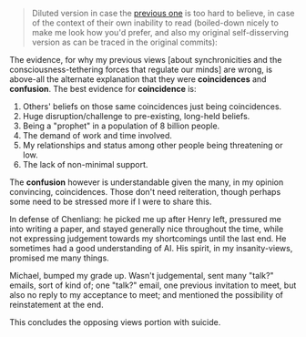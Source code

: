 > Diluted version in case the [previous one](https://github.com/animal-tree/Writing-stuff/blob/main/Stuff65-opposing-views.md) is too hard to believe, in case of the context of their own inability to read (boiled-down nicely to make me look how you'd prefer, and also my original self-disserving version as can be traced in the original commits):

The evidence, for why my previous views [about synchronicities and the consciousness-tethering forces that regulate our minds] are wrong, is above-all the alternate explanation that they were **coincidences** and **confusion**. The best evidence for **coincidence** is:

1. Others' beliefs on those same coincidences just being coincidences.
2. Huge disruption/challenge to pre-existing, long-held beliefs.
3. Being a "prophet" in a population of 8 billion people.
4. The demand of work and time involved.
5. My relationships and status among other people being threatening or low.
6. The lack of non-minimal support.

The **confusion** however is understandable given the many, in my opinion convincing, coincidences. Those don't need reiteration, though perhaps some need to be stressed more if I were to share this.

In defense of Chenliang: he picked me up after Henry left, pressured me into writing a paper, and stayed generally nice throughout the time, while not expressing judgement towards my shortcomings until the last end. He sometimes had a good understanding of AI. His spirit, in my insanity-views, promised me many things.

Michael, bumped my grade up. Wasn't judgemental, sent many "talk?" emails, sort of kind of; one "talk?" email, one previous invitation to meet, but also no reply to my acceptance to meet; and mentioned the possibility of reinstatement at the end.

This concludes the opposing views portion with suicide.
